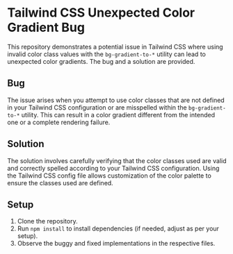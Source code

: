 # Tailwind CSS Unexpected Color Gradient Bug

This repository demonstrates a potential issue in Tailwind CSS where using invalid color class values with the `bg-gradient-to-*` utility can lead to unexpected color gradients. The bug and a solution are provided.

## Bug
The issue arises when you attempt to use color classes that are not defined in your Tailwind CSS configuration or are misspelled within the `bg-gradient-to-*` utility. This can result in a color gradient different from the intended one or a complete rendering failure.

## Solution
The solution involves carefully verifying that the color classes used are valid and correctly spelled according to your Tailwind CSS configuration. Using the Tailwind CSS config file allows customization of the color palette to ensure the classes used are defined.

## Setup
1. Clone the repository.
2. Run `npm install` to install dependencies (if needed, adjust as per your setup).
3. Observe the buggy and fixed implementations in the respective files.
